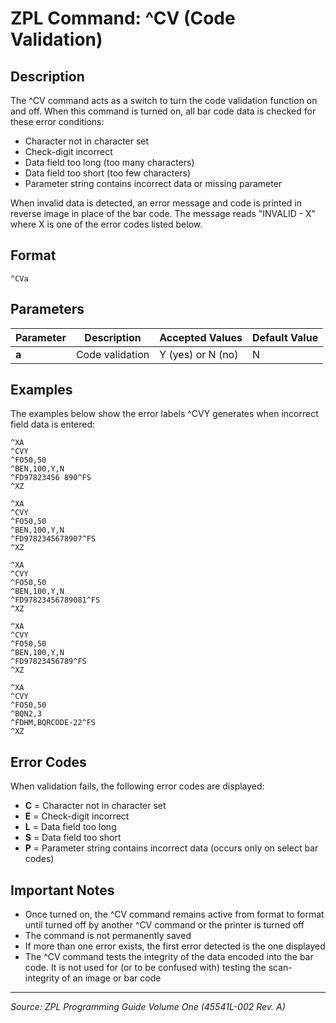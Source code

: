 # ZPL Command: ^CV (Code Validation)

## Description
The ^CV command acts as a switch to turn the code validation function on and off. When this command is turned on, all bar code data is checked for these error conditions:
- Character not in character set
- Check-digit incorrect
- Data field too long (too many characters)
- Data field too short (too few characters)
- Parameter string contains incorrect data or missing parameter

When invalid data is detected, an error message and code is printed in reverse image in place of the bar code. The message reads "INVALID - X" where X is one of the error codes listed below.

## Format
```
^CVa
```

## Parameters
| Parameter | Description | Accepted Values | Default Value |
|-----------|-------------|----------------|---------------|
| **a** | Code validation | Y (yes) or N (no) | N |

## Examples
The examples below show the error labels ^CVY generates when incorrect field data is entered:

```
^XA
^CVY
^FO50,50
^BEN,100,Y,N
^FD97823456 890^FS
^XZ
```

```
^XA
^CVY
^FO50,50
^BEN,100,Y,N
^FD9782345678907^FS
^XZ
```

```
^XA
^CVY
^FO50,50
^BEN,100,Y,N
^FD97823456789081^FS
^XZ
```

```
^XA
^CVY
^FO50,50
^BEN,100,Y,N
^FD97823456789^FS
^XZ
```

```
^XA
^CVY
^FO50,50
^BQN2,3
^FDHM,BQRCODE-22^FS
^XZ
```

## Error Codes
When validation fails, the following error codes are displayed:
- **C** = Character not in character set
- **E** = Check-digit incorrect
- **L** = Data field too long
- **S** = Data field too short
- **P** = Parameter string contains incorrect data (occurs only on select bar codes)

## Important Notes
- Once turned on, the ^CV command remains active from format to format until turned off by another ^CV command or the printer is turned off
- The command is not permanently saved
- If more than one error exists, the first error detected is the one displayed
- The ^CV command tests the integrity of the data encoded into the bar code. It is not used for (or to be confused with) testing the scan-integrity of an image or bar code

---
*Source: ZPL Programming Guide Volume One (45541L-002 Rev. A)*